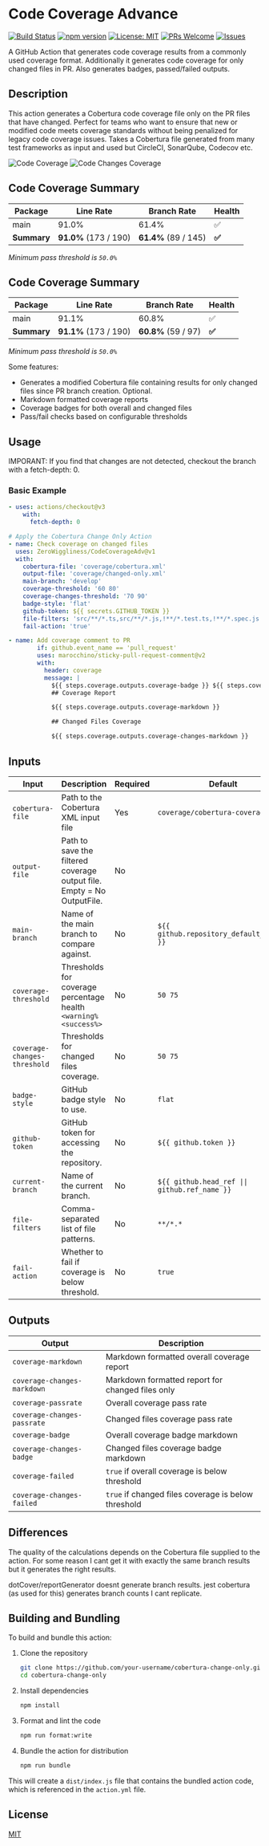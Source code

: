 # Code Coverage Advance

[![Build Status](https://github.com/ZeroWiggliness/CodeCoverageAdv/actions/workflows/ci-release.yml/badge.svg)](https://github.com/ZeroWiggliness/CodeCoverageAdv/actions/workflows/ci-release.yml) [![npm version](https://img.shields.io/npm/v/cobertura-change-only.svg)](https://www.npmjs.com/package/cobertura-change-only) [![License: MIT](https://img.shields.io/badge/License-MIT-yellow.svg)](LICENSE) [![PRs Welcome](https://img.shields.io/badge/PRs-welcome-brightgreen.svg)](https://github.com/ZeroWiggliness/CodeCoverageAdv/pulls) [![Issues](https://img.shields.io/github/issues/ZeroWiggliness/CodeCoverageAdv.svg)](https://github.com/your-username/cobertura-change-only/issues)

A GitHub Action that generates code coverage results from a commonly used coverage format. Additionally it generates code coverage for only changed files in PR. Also generates badges, passed/failed outputs.

## Description

This action generates a Cobertura code coverage file only on the PR files that have changed. Perfect for teams who want to ensure that new or modified code meets coverage standards without being penalized for legacy code coverage issues. Takes a Cobertura file generated from many test frameworks as input and used but CircleCI, SonarQube, Codecov etc.

![Code Coverage](https://img.shields.io/badge/Code%20Coverage-91.0%25-danger?style=flat) ![Code Changes Coverage](https://img.shields.io/badge/Code%20Changes%20Coverage-91.1%25-danger?style=flat)

## Code Coverage Summary

| Package     | Line Rate             | Branch Rate          | Health |
| ----------- | --------------------- | -------------------- | ------ |
| main        | 91.0%                 | 61.4%                | ✅     |
| **Summary** | **91.0%** (173 / 190) | **61.4%** (89 / 145) | **✅** |

_Minimum pass threshold is `50.0%`_

## Code Coverage Summary

| Package     | Line Rate             | Branch Rate         | Health |
| ----------- | --------------------- | ------------------- | ------ |
| main        | 91.1%                 | 60.8%               | ✅     |
| **Summary** | **91.1%** (173 / 190) | **60.8%** (59 / 97) | **✅** |

_Minimum pass threshold is `50.0%`_

Some features:

- Generates a modified Cobertura file containing results for only changed files since PR branch creation. Optional.
- Markdown formatted coverage reports
- Coverage badges for both overall and changed files
- Pass/fail checks based on configurable thresholds

## Usage

IMPORANT: If you find that changes are not detected, checkout the branch with a fetch-depth: 0.

### Basic Example

```yaml
- uses: actions/checkout@v3
    with:
      fetch-depth: 0

# Apply the Cobertura Change Only Action
- name: Check coverage on changed files
  uses: ZeroWiggliness/CodeCoverageAdv@v1
  with:
    cobertura-file: 'coverage/cobertura.xml'
    output-file: 'coverage/changed-only.xml'
    main-branch: 'develop'
    coverage-threshold: '60 80'
    coverage-changes-threshold: '70 90'
    badge-style: 'flat'
    github-token: ${{ secrets.GITHUB_TOKEN }}
    file-filters: 'src/**/*.ts,src/**/*.js,!**/*.test.ts,!**/*.spec.js'
    fail-action: 'true'

- name: Add coverage comment to PR
        if: github.event_name == 'pull_request'
        uses: marocchino/sticky-pull-request-comment@v2
        with:
          header: coverage
          message: |
            ${{ steps.coverage.outputs.coverage-badge }} ${{ steps.coverage.outputs.coverage-changes-badge }}
            ## Coverage Report

            ${{ steps.coverage.outputs.coverage-markdown }}

            ## Changed Files Coverage

            ${{ steps.coverage.outputs.coverage-changes-markdown }}
```

## Inputs

| Input                        | Description                                                            | Required | Default                                       |
| ---------------------------- | ---------------------------------------------------------------------- | -------- | --------------------------------------------- |
| `cobertura-file`             | Path to the Cobertura XML input file                                   | Yes      | `coverage/cobertura-coverage.xml`             |
| `output-file`                | Path to save the filtered coverage output file. Empty = No OutputFile. | No       |                                               |
| `main-branch`                | Name of the main branch to compare against.                            | No       | `${{ github.repository_default_branch }}`     |
| `coverage-threshold`         | Thresholds for coverage percentage health `<warning% <success%>`       | No       | `50 75`                                       |
| `coverage-changes-threshold` | Thresholds for changed files coverage.                                 | No       | `50 75`                                       |
| `badge-style`                | GitHub badge style to use.                                             | No       | `flat`                                        |
| `github-token`               | GitHub token for accessing the repository.                             | No       | `${{ github.token }}`                         |
| `current-branch`             | Name of the current branch.                                            | No       | `${{ github.head_ref \|\| github.ref_name }}` |
| `file-filters`               | Comma-separated list of file patterns.                                 | No       | `**/*.*`                                      |
| `fail-action`                | Whether to fail if coverage is below threshold.                        | No       | `true`                                        |

## Outputs

| Output                      | Description                                         |
| --------------------------- | --------------------------------------------------- |
| `coverage-markdown`         | Markdown formatted overall coverage report          |
| `coverage-changes-markdown` | Markdown formatted report for changed files only    |
| `coverage-passrate`         | Overall coverage pass rate                          |
| `coverage-changes-passrate` | Changed files coverage pass rate                    |
| `coverage-badge`            | Overall coverage badge markdown                     |
| `coverage-changes-badge`    | Changed files coverage badge markdown               |
| `coverage-failed`           | `true` if overall coverage is below threshold       |
| `coverage-changes-failed`   | `true` if changed files coverage is below threshold |

## Differences

The quality of the calculations depends on the Cobertura file supplied to the action. For some reason I cant get it with exactly the same branch results but it generates the right results.

dotCover/reportGenerator doesnt generate branch results. jest cobertura (as used for this) generates branch counts I cant replicate.

## Building and Bundling

To build and bundle this action:

1. Clone the repository

   ```bash
   git clone https://github.com/your-username/cobertura-change-only.git
   cd cobertura-change-only
   ```

2. Install dependencies

   ```bash
   npm install
   ```

3. Format and lint the code

   ```bash
   npm run format:write
   ```

4. Bundle the action for distribution
   ```bash
   npm run bundle
   ```

This will create a `dist/index.js` file that contains the bundled action code, which is referenced in the `action.yml` file.

## License

[MIT](LICENSE)
